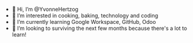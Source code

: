 - 👋 Hi, I’m @YvonneHertzog
- 👀 I’m interested in cooking, baking, technology and coding
- 🌱 I’m currently learning Google Workspace, GitHub, Odoo
- 💞️ I’m looking to surviving the next few months because there's a lot to learn!

<!---
YvonneHertzog/YvonneHertzog is a ✨ special ✨ repository because its `README.md` (this file) appears on your GitHub profile.
You can click the Preview link to take a look at your changes.
--->
